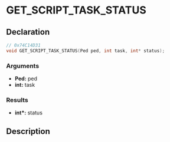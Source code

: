 # GET_SCRIPT_TASK_STATUS

## Declaration
```cpp
// 0x74C14D31
void GET_SCRIPT_TASK_STATUS(Ped ped, int task, int* status);
```

### Arguments
- **Ped:** ped
- **int:** task

### Results
- **int\*:** status

## Description
